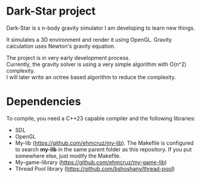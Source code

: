 # Dark-Star project

Dark-Star is s n-body gravity simulator I am developing to learn new things.

It simulates a 3D environment and render it using OpenGL.
Gravity calculation uses Newton's gravity equation.

The project is in very early development process.    
Currently, the gravity solver is using a very simple algorithm with O(n^2) complexity.    
I will later write an octree based algorithm to reduce the complexity.

# Dependencies

To compile, you need a C++23 capable compiler and the following libraries:

- SDL
- OpenGL
- My-lib (https://github.com/ehmcruz/my-lib). The Makefile is configured to search **my-lib** in the same parent folder as this repository. If you put somewhere else, just modify the Makefile.
- My-game-library (https://github.com/ehmcruz/my-game-lib)
- Thread Pool library (https://github.com/bshoshany/thread-pool)
